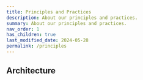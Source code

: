 ```yaml
---
title: Principles and Practices
description: About our principles and practices.
summary: About our principles and practices.
nav_order: 1
has_children: true
last_modified_date: 2024-05-28
permalink: /principles
---
```


## Architecture
